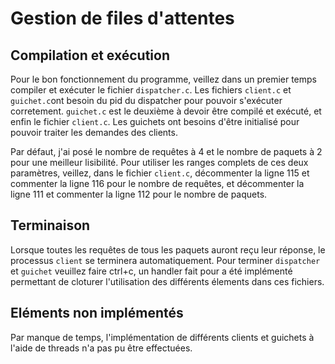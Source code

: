 # Gestion de files d'attentes

## Compilation et exécution

Pour le bon fonctionnement du programme, veillez dans un premier temps compiler et exécuter le fichier `dispatcher.c`. Les fichiers `client.c` et `guichet.c`ont besoin du pid du dispatcher pour pouvoir s'exécuter corretement. `guichet.c` est le deuxième à devoir être compilé et exécuté, et enfin le fichier `client.c`. Les guichets ont besoins d'être initialisé pour pouvoir traiter les demandes des clients.

Par défaut, j'ai posé le nombre de requêtes à 4 et le nombre de paquets à 2 pour une meilleur lisibilité. Pour utiliser les ranges complets de ces deux paramètres,
veillez, dans le fichier `client.c`, décommenter la ligne 115 et commenter la ligne 116 pour le nombre de requêtes, et décommenter la ligne 111 et commenter la ligne 112 pour le nombre de paquets.

## Terminaison

Lorsque toutes les requêtes de tous les paquets auront reçu leur réponse, le processus `client` se terminera automatiquement.
Pour terminer `dispatcher` et `guichet` veuillez faire ctrl+c, un handler fait pour a été implémenté permettant de cloturer l'utilisation des différents élements dans ces fichiers.

## Eléments non implémentés

Par manque de temps, l'implémentation de différents clients et guichets à l'aide de threads n'a pas pu être effectuées.
